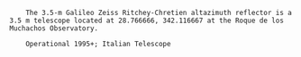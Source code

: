 
        The 3.5-m Galileo Zeiss Ritchey-Chretien altazimuth reflector is a 3.5 m telescope located at 28.766666, 342.116667 at the Roque de los Muchachos Observatory.
        
        Operational 1995+; Italian Telescope
        